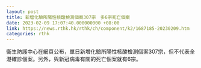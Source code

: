 ```yaml
---
layout: post
title: 新增化驗所陽性核酸檢測個案307宗　多6宗死亡個案
date: 2023-02-09 17:07:40.000000000 +08:00
link: https://news.rthk.hk/rthk/ch/component/k2/1687185-20230209.htm
categories: rthk
---
```


衞生防護中心在網頁公布，單日新增化驗所陽性核酸檢測個案307宗，但不代表全港確診個案。另外，與新冠病毒有關的死亡個案就有6宗。
